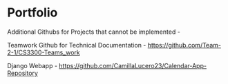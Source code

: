 # Portfolio

Additional Githubs for Projects that cannot be implemented - 

Teamwork Github for Technical Documentation - https://github.com/Team-2-1/CS3300-Teams_work

Django Webapp - https://github.com/CamillaLucero23/Calendar-App-Repository

 
